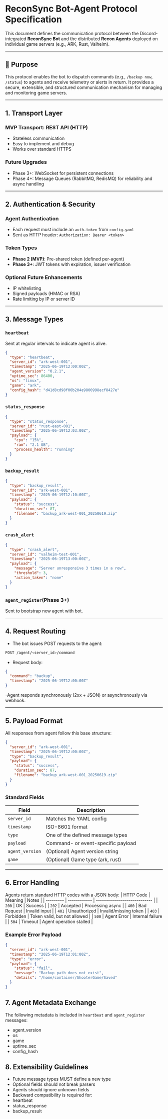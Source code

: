 # ReconSync Bot-Agent Protocol Specification

This document defines the communication protocol between the Discord-integrated **ReconSync Bot** and the distributed **Recon Agents** deployed on individual game servers (e.g., ARK, Rust, Valheim).

---

## 🔧 Purpose

This protocol enables the bot to dispatch commands (e.g., `/backup now`, `/status`) to agents and receive telemetry or alerts in return. It provides a secure, extensible, and structured communication mechanism for managing and monitoring game servers.

---

## 1. Transport Layer

### MVP Transport: **REST API (HTTP)**
- Stateless communication
- Easy to implement and debug
- Works over standard HTTPS

### Future Upgrades
- Phase 3+: WebSocket for persistent connections
- Phase 4+: Message Queues (RabbitMQ, RedisMQ) for reliability and async handling

---

## 2. Authentication & Security

### Agent Authentication
- Each request must include an `auth.token` from `config.yaml`
- Sent as HTTP header: `Authorization: Bearer <token>`

### Token Types
- **Phase 2 (MVP)**: Pre-shared token (defined per-agent)
- **Phase 3+**: JWT tokens with expiration, issuer verification

### Optional Future Enhancements
- IP whitelisting
- Signed payloads (HMAC or RSA)
- Rate limiting by IP or server ID

---

## 3. Message Types

### `heartbeat`
Sent at regular intervals to indicate agent is alive.

```json
{
  "type": "heartbeat",
  "server_id": "ark-west-001",
  "timestamp": "2025-06-19T12:00:00Z",
  "agent_version": "0.2.1",
  "uptime_sec": 86400,
  "os": "linux",
  "game": "ark",
  "config_hash": "d41d8cd98f00b204e9800998ecf8427e"
}
```

### `status_response`

```json
{
  "type": "status_response",
  "server_id": "rust-east-001",
  "timestamp": "2025-06-19T12:03:00Z",
  "payload": {
    "cpu": "15%",
    "ram": "2.1 GB",
    "process_health": "running"
  }
}
```

### `backup_result`

```json
{
  "type": "backup_result",
  "server_id": "ark-west-001",
  "timestamp": "2025-06-19T12:10:00Z",
  "payload": {
    "status": "success",
    "duration_sec": 87,
    "filename": "backup_ark-west-001_20250619.zip"
  }
}
```

### `crash_alert`

```json
{
  "type": "crash_alert",
  "server_id": "valheim-test-001",
  "timestamp": "2025-06-19T13:00:00Z",
  "payload": {
    "message": "Server unresponsive 3 times in a row",
    "threshold": 3,
    "action_taken": "none"
  }
}
```

### `agent_register`(Phase 3+)
Sent to bootstrap new agent with bot.

---

## 4. Request Routing
- The bot issues POST requests to the agent:
``` bash
POST /agent/<server_id>/command
```
- Request body:
```json
{
  "command": "backup",
  "timestamp": "2025-06-19T12:00:00Z"
}
```
-Agent responds synchronously (2xx + JSON) or asynchronously via webhook.

---

## 5. Payload Format
All responses from agent follow this base structure:
```json
{
  "server_id": "ark-west-001",
  "timestamp": "2025-06-19T12:00:00Z",
  "type": "backup_result",
  "payload": {
    "status": "success",
    "duration_sec": 87,
    "filename": "backup_ark-west-001_20250619.zip"
  }
}
```

### Standard Fields

| Field           | Description                        |
| --------------- | ---------------------------------- |
| `server_id`     | Matches the YAML config            |
| `timestamp`     | ISO-8601 format                    |
| `type`          | One of the defined message types   |
| `payload`       | Command- or event-specific payload |
| `agent_version` | (Optional) Agent version string    |
| `game`          | (Optional) Game type (ark, rust)   |

---

## 6. Error Handling
Agents return standard HTTP codes with a JSON body:
| HTTP Code | Meaning      | Notes                        |
| --------- | ------------ | ---------------------------- |
| `200`     | OK           | Success                      |
| `202`     | Accepted     | Processing async             |
| `400`     | Bad Request  | Invalid input                |
| `401`     | Unauthorized | Invalid/missing token        |
| `403`     | Forbidden    | Token valid, but not allowed |
| `500`     | Agent Error  | Internal failure             |
| `504`     | Timeout      | Agent operation stalled      |

### Example Error Payload
```json
{
  "server_id": "ark-west-001",
  "timestamp": "2025-06-19T12:01:00Z",
  "type": "error",
  "payload": {
    "status": "fail",
    "message": "Backup path does not exist",
    "details": "/home/container/ShooterGame/Saved"
  }
}
```

## 7. Agent Metadata Exchange
The following metadata is included in `heartbeat` and `agent_register` messages:
- agent_version
- os
- game
- uptime_sec
- config_hash

## 8. Extensibility Guidelines
- Future message types MUST define a new type
- Optional fields should not break parsers
- Agents should ignore unknown fields
- Backward compatibility is required for:
- heartbeat
- status_response
- backup_result
